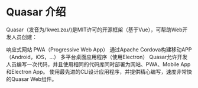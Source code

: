
# Quasar 介绍
Quasar（发音为/ˈkweɪ.zɑɹ/)是MIT许可的开源框架（基于Vue），可帮助Web开发人员创建：

响应式网站
PWA（Progressive Web App）
通过Apache Cordova构建移动APP（Android，iOS，…）
多平台桌面应用程序（使用Electron）
Quasar允许开发人员编写一次代码，并且使用相同的代码库同时部署为网站、PWA、Mobile App和Electron App。
使用最先进的CLI设计应用程序，并提供精心编写，速度非常快的Quasar Web组件。

